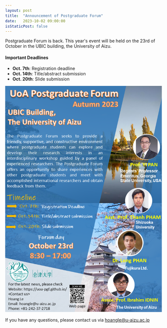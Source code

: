 ```yaml
---
layout: post
title:  "Announcement of Postgraduate Forum"
date:   2023-10-02 09:00:00
isStaticPost: false
---
```

Postgraduate Forum is back. This year's event will be held on the 23rd of October in the UBIC building, the University of Aizu.

#### Important Deadlines
* __Oct. 7th__: Registration deadline
* __Oct. 14th__: Title/abstract submission
* __Oct. 20th__: Slide submission

![MarineGEO circle logo](/img/poster/UoA_Postgraduate_Poster.png "MarineGEO logo")

If you have any questions, please contact us via [hoangle@u-aizu.ac.jp ](mailto:hoangle@u-aizu.ac.jp )